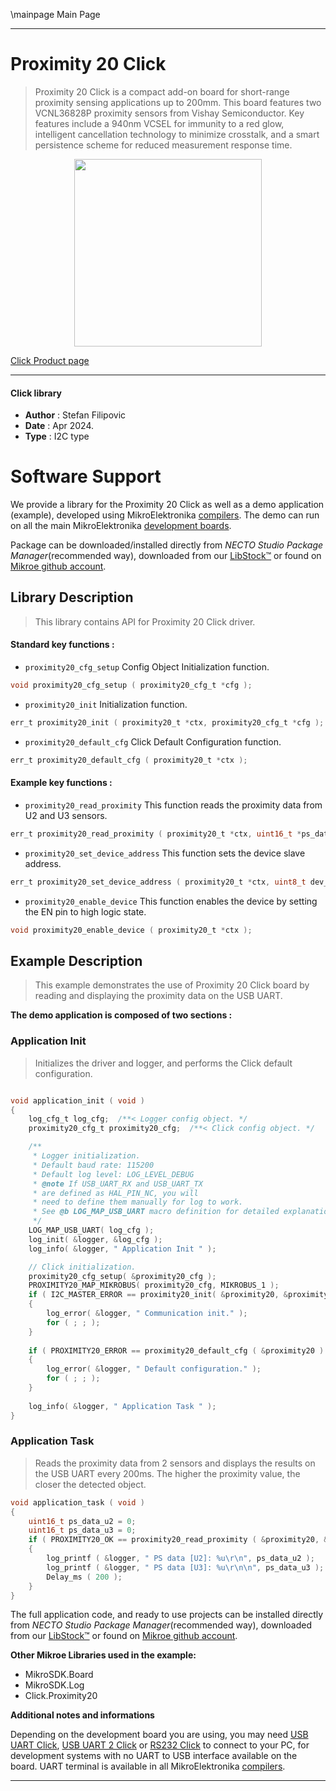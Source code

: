 \mainpage Main Page

---
# Proximity 20 Click

> Proximity 20 Click is a compact add-on board for short-range proximity sensing applications up to 200mm. This board features two VCNL36828P proximity sensors from Vishay Semiconductor. Key features include a 940nm VCSEL for immunity to a red glow, intelligent cancellation technology to minimize crosstalk, and a smart persistence scheme for reduced measurement response time.

<p align="center">
  <img src="https://download.mikroe.com/images/click_for_ide/proximity20_click.png" height=300px>
</p>

[Click Product page](https://www.mikroe.com/proximity-20-click)

---


#### Click library

- **Author**        : Stefan Filipovic
- **Date**          : Apr 2024.
- **Type**          : I2C type


# Software Support

We provide a library for the Proximity 20 Click
as well as a demo application (example), developed using MikroElektronika
[compilers](https://www.mikroe.com/necto-studio).
The demo can run on all the main MikroElektronika [development boards](https://www.mikroe.com/development-boards).

Package can be downloaded/installed directly from *NECTO Studio Package Manager*(recommended way), downloaded from our [LibStock&trade;](https://libstock.mikroe.com) or found on [Mikroe github account](https://github.com/MikroElektronika/mikrosdk_click_v2/tree/master/clicks).

## Library Description

> This library contains API for Proximity 20 Click driver.

#### Standard key functions :

- `proximity20_cfg_setup` Config Object Initialization function.
```c
void proximity20_cfg_setup ( proximity20_cfg_t *cfg );
```

- `proximity20_init` Initialization function.
```c
err_t proximity20_init ( proximity20_t *ctx, proximity20_cfg_t *cfg );
```

- `proximity20_default_cfg` Click Default Configuration function.
```c
err_t proximity20_default_cfg ( proximity20_t *ctx );
```

#### Example key functions :

- `proximity20_read_proximity` This function reads the proximity data from U2 and U3 sensors.
```c
err_t proximity20_read_proximity ( proximity20_t *ctx, uint16_t *ps_data_u2, uint16_t *ps_data_u3 );
```

- `proximity20_set_device_address` This function sets the device slave address.
```c
err_t proximity20_set_device_address ( proximity20_t *ctx, uint8_t dev_addr );
```

- `proximity20_enable_device` This function enables the device by setting the EN pin to high logic state.
```c
void proximity20_enable_device ( proximity20_t *ctx );
```

## Example Description

> This example demonstrates the use of Proximity 20 Click board by reading and displaying the proximity data on the USB UART.

**The demo application is composed of two sections :**

### Application Init

> Initializes the driver and logger, and performs the Click default configuration.

```c

void application_init ( void )
{
    log_cfg_t log_cfg;  /**< Logger config object. */
    proximity20_cfg_t proximity20_cfg;  /**< Click config object. */

    /** 
     * Logger initialization.
     * Default baud rate: 115200
     * Default log level: LOG_LEVEL_DEBUG
     * @note If USB_UART_RX and USB_UART_TX 
     * are defined as HAL_PIN_NC, you will 
     * need to define them manually for log to work. 
     * See @b LOG_MAP_USB_UART macro definition for detailed explanation.
     */
    LOG_MAP_USB_UART( log_cfg );
    log_init( &logger, &log_cfg );
    log_info( &logger, " Application Init " );

    // Click initialization.
    proximity20_cfg_setup( &proximity20_cfg );
    PROXIMITY20_MAP_MIKROBUS( proximity20_cfg, MIKROBUS_1 );
    if ( I2C_MASTER_ERROR == proximity20_init( &proximity20, &proximity20_cfg ) ) 
    {
        log_error( &logger, " Communication init." );
        for ( ; ; );
    }
    
    if ( PROXIMITY20_ERROR == proximity20_default_cfg ( &proximity20 ) )
    {
        log_error( &logger, " Default configuration." );
        for ( ; ; );
    }
    
    log_info( &logger, " Application Task " );
}

```

### Application Task

> Reads the proximity data from 2 sensors and displays the results on the USB UART every 200ms. The higher the proximity value, the closer the detected object.

```c
void application_task ( void )
{
    uint16_t ps_data_u2 = 0;
    uint16_t ps_data_u3 = 0;
    if ( PROXIMITY20_OK == proximity20_read_proximity ( &proximity20, &ps_data_u2, &ps_data_u3 ) )
    {
        log_printf ( &logger, " PS data [U2]: %u\r\n", ps_data_u2 );
        log_printf ( &logger, " PS data [U3]: %u\r\n\n", ps_data_u3 );
        Delay_ms ( 200 );
    }
}
```

The full application code, and ready to use projects can be installed directly from *NECTO Studio Package Manager*(recommended way), downloaded from our [LibStock&trade;](https://libstock.mikroe.com) or found on [Mikroe github account](https://github.com/MikroElektronika/mikrosdk_click_v2/tree/master/clicks).

**Other Mikroe Libraries used in the example:**

- MikroSDK.Board
- MikroSDK.Log
- Click.Proximity20

**Additional notes and informations**

Depending on the development board you are using, you may need
[USB UART Click](https://www.mikroe.com/usb-uart-click),
[USB UART 2 Click](https://www.mikroe.com/usb-uart-2-click) or
[RS232 Click](https://www.mikroe.com/rs232-click) to connect to your PC, for
development systems with no UART to USB interface available on the board. UART
terminal is available in all MikroElektronika
[compilers](https://shop.mikroe.com/compilers).

---
